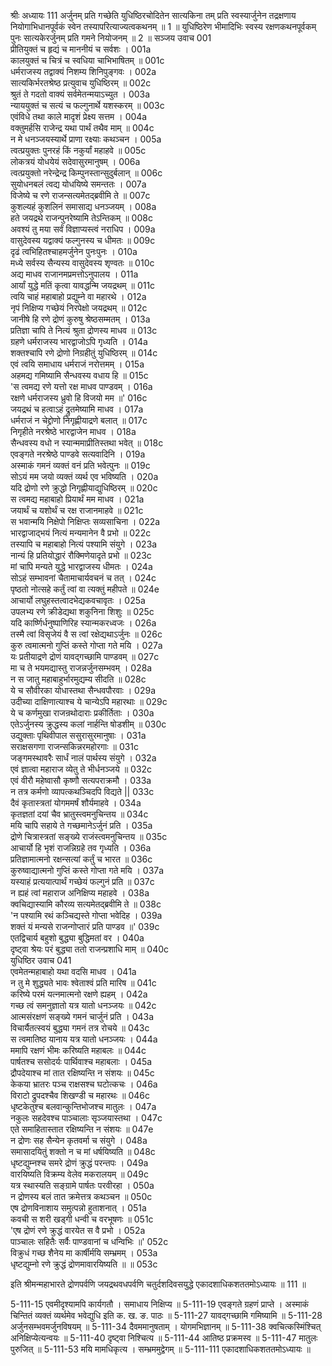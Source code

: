 श्रीः
अध्यायः 111
अर्जुनम् प्रति गच्छेति युधिष्ठिरचोदितेन सात्यकिना तम् प्रति स्वस्यार्जुनेन तद्रक्षणाय नियोगाभिधानपूर्वकं स्वेन तस्यापरित्याज्यत्वकथनम् ॥ 1 ॥ युधिष्ठिरेण भीमादिभिः स्वस्य रक्षणकथनपूर्वकम् पुनः सात्यकेरर्जुनम् प्रति गमने नियोजनम् ॥ 2 ॥
सञ्जय उवाच 	001  
प्रीतियुक्तं च हृद्यं च माननीयं च सर्वशः ।	001a  
कालयुक्तं च चित्रं च स्वधिया चाभिभाषितम् ॥	001c  
धर्मराजस्य तद्वाक्यं निशम्य शिनिपुङ्गवः ।	002a  
सात्यकिर्भरतश्रेष्ठ प्रत्युवाच युधिष्ठिरम् ॥	002c  
श्रुतं ते गदतो वाक्यं सर्वमेतन्मयाऽच्युत ।	003a  
न्याययुक्तं च सत्यं च फल्गुनार्थे यशस्करम् ॥	003c  
एवंविधे तथा काले मादृशं प्रेक्ष्य सत्तम ।	004a  
वक्तुमर्हसि राजेन्द्र यथा पार्थं तथैव माम् ॥	004c  
न मे धनञ्जयस्यार्थे प्राणा रक्ष्याः कथञ्चन ।	005a  
त्वत्प्रयुक्तः पुनरहं किं नकुर्यां महाहवे ॥	005c  
लोकत्रयं योधयेयं सदेवासुरमानुषम् ।	006a  
त्वत्प्रयुक्तो नरेन्द्रेन्द्र किम्पुनस्तान्सुदुर्बलान् ॥	006c  
सुयोधनबलं त्वद्य योधयिष्ये समन्ततः ।	007a  
विजेष्ये च रणे राजन्सत्यमेतद्ब्रवीमि ते ॥	007c  
कुशल्यहं कुशलिनं समासाद्य धनञ्जयम् ।	008a  
हते जयद्रथे राजन्पुनरेष्यामि तेऽन्तिकम् ॥	008c  
अवश्यं तु मया सर्वं विज्ञाप्यस्त्वं नराधिप ।	009a  
वासुदेवस्य यद्वाक्यं फल्गुनस्य च धीमतः ॥	009c  
दृढं त्वभिहितश्चाहमर्जुनेन पुनःपुनः ।	010a  
मध्ये सर्वस्य सैन्यस्य वासुदेवस्य शृण्वतः ॥	010c  
अद्य माधव राजानमप्रमत्तोऽनुपालय ।	011a  
आर्यां युद्धे मतिं कृत्वा यावद्धन्मि जयद्रथम् ॥	011c  
त्वयि चाहं महाबाहो प्रद्युम्ने वा महारथे ।	012a  
नृपं निक्षिप्य गच्छेयं निरपेक्षो जयद्रथम् ॥	012c  
जानीषे हि रणे द्रोणं कुरुषु श्रेष्ठसम्मतम् ।	013a  
प्रतिज्ञा चापि ते नित्यं श्रुता द्रोणस्य माधव ॥	013c  
ग्रहणे धर्मराजस्य भारद्वाजोऽपि गृध्यति ।	014a  
शक्तश्चापि रणे द्रोणो निग्रहीतुं युधिष्ठिरम् ॥	014c  
एवं त्वयि समाधाय धर्मराजं नरोत्तमम् ।	015a  
अहमद्य गमिष्यामि सैन्धवस्य वधाय हि ॥	015c  
\'स त्वमद्य रणे यत्तो रक्ष माधव पाण्डवम् ।	016a  
रक्षणे धर्मराजस्य ध्रुवो हि विजयो मम ॥\'	016c  
जयद्रथं च हत्वाऽहं द्रुतमेष्यामि माधव ।	017a  
धर्मराजं न चेद्द्रोणो निगृह्णीयाद्रणे बलात् ॥	017c  
निगृहीते नरश्रेष्ठे भारद्वाजेन माधव ।	018a  
सैन्धवस्य वधो न स्यान्ममाप्रीतिस्तथा भवेत् ॥	018c  
एवङ्गते नरश्रेष्ठे पाण्डवे सत्यवादिनि ।	019a  
अस्माकं गमनं व्यक्तं वनं प्रति भवेत्पुनः ॥	019c  
सोऽयं मम जयो व्यक्तं व्यर्थ एव भविष्यति ।	020a  
यदि द्रोणो रणे क्रुद्धो निगृह्णीयाद्युधिष्ठिरम् ॥	020c  
स त्वमद्य महाबाहो प्रियार्थं मम माधव ।	021a  
जयार्थं च यशोर्थं च रक्ष राजानमाहवे ॥	021c  
स भवान्मयि निक्षेपो निक्षिप्तः सव्यसाचिना ।	022a  
भारद्वाजाद्भयं नित्यं मन्यमानेन वै प्रभो ॥	022c  
तस्यापि च महाबाहो नित्यं पश्यामि संयुगे ।	023a  
नान्यं हि प्रतियोद्धारं रौक्मिणेयादृते प्रभो ॥	023c  
मां चापि मन्यते युद्धे भारद्वाजस्य धीमतः ।	024a  
सोऽहं सम्भावनां चैतामाचार्यवचनं च तत् ।	024c  
पृष्ठतो नोत्सहे कर्तुं त्वां वा त्यक्तुं महीपते ॥	024e  
आचार्यो लघुहस्तत्वादभेद्यकवचावृतः ।	025a  
उपलभ्य रणे क्रीडेद्यथा शकुनिना शिशुः ॥	025c  
यदि कार्ष्णिर्धनुष्पाणिरिह स्यान्मकरध्वजः ।	026a  
तस्मै त्वां विसृजेयं वै स त्वां रक्षेद्यथाऽर्जुनः ॥	026c  
कुरु त्वमात्मनो गुप्तिं कस्ते गोप्ता गते मयि ।	027a  
यः प्रतीयाद्रणे द्रोणं यावद्गच्छामि पाण्डवम् ॥	027c  
मा च ते भयमद्यास्तु राजन्नर्जुनसम्भवम् ।	028a  
न स जातु महाबाहुर्भारमुद्यम्य सीदति ॥	028c  
ये च सौवीरका योधास्तथा सैन्धवपौरवाः ।	029a  
उदीच्या दाक्षिणात्याश्च ये चान्येऽपि महारथाः ॥	029c  
ये च कर्णमुखा राजन्रथोदाराः प्रकीर्तिताः ।	030a  
एतेऽर्जुनस्य क्रुद्धस्य कलां नार्हन्ति षोडशीम् ॥	030c  
उद्युक्ताः पृथिवीपाल ससुरासुरमानुषाः ।	031a  
सराक्षसगणा राजन्सकिन्नरमहोरगाः ॥	031c  
जङ्गमस्थावरैः सार्धं नालं पार्थस्य संयुगे ।	032a  
एवं ज्ञात्वा महाराज व्येतु ते भीर्धनञ्जये ॥	032c  
एवं वीरौ महेष्वासौ कृष्णौ सत्यपराक्रमौ ।	033a  
न तत्र कर्मणो व्यापत्कथञ्चिदपि विद्यते ||	033c  
दैवं कृतास्त्रतां योगममर्षं शौर्यमाहवे ।	034a  
कृतज्ञतां दयां चैव भ्रातुस्त्वमनुचिन्तय ॥	034c  
मयि चापि सहाये ते गच्छमानेऽर्जुनं प्रति ।	035a  
द्रोणे चित्रास्त्रतां सङ्ख्ये राजंस्त्वमनुचिन्तय ॥	035c  
आचार्यो हि भृशं राजन्निग्रहे तव गृध्यति ।	036a  
प्रतिज्ञामात्मनो रक्षन्सत्यां कर्तुं च भारत ॥	036c  
कुरुष्वाद्यात्मनो गुप्तिं कस्ते गोप्ता गते मयि ।	037a  
यस्याहं प्रत्ययात्पार्थं गच्छेयं फल्गुनं प्रति ॥	037c  
न ह्यहं त्वां महाराज अनिक्षिप्य महाहवे ।	038a  
क्वचिद्यास्यामि कौरव्य सत्यमेतद्ब्रवीमि ते ॥	038c  
\'न पश्यामि रथं कञ्चिद्यस्ते गोप्ता भवेदिह ।	039a  
शक्तं यं मन्यसे राजन्गोप्तारं प्रति पाण्डव ॥\'	039c  
एतद्विचार्य बहुशो बुद्ध्या बुद्धिमतां वर ।	040a  
दृष्ट्वा श्रेयः परं बुद्ध्या ततो राजन्प्रशाधि माम् ॥	040c  
युधिष्ठिर उवाच 	041  
एवमेतन्महाबाहो यथा वदसि माधव ।	041a  
न तु मे शुद्ध्यते भावः श्वेताश्वं प्रति मारिष ॥	041c  
करिष्ये परमं यत्नमात्मनो रक्षणे ह्यहम् ।	042a  
गच्छ त्वं समनुज्ञातो यत्र यातो धनञ्जयः ॥	042c  
आत्मसंरक्षणं सङ्ख्ये गमनं चार्जुनं प्रति ।	043a  
विचार्यैतत्स्वयं बुद्ध्या गमनं तत्र रोचये ॥	043c  
स त्वमातिष्ठ यानाय यत्र यातो धनञ्जयः ।	044a  
ममापि रक्षणं भीमः करिष्यति महाबलः ॥	044c  
पार्षतश्च ससोदर्यः पार्थिवाश्च महाबलाः ।	045a  
द्रौपदेयाश्च मां तात रक्षिष्यन्ति न संशयः ॥	045c  
केकया भ्रातरः पञ्च राक्षसश्च घटोत्कचः ।	046a  
विराटो द्रुपदश्चैव शिखण्डी च महारथः ॥	046c  
धृष्टकेतुश्च बलवान्कुन्तिभोजश्च मातुलः ।	047a  
नकुलः सहदेवश्च पाञ्चालाः सृञ्जयास्तथा ।	047c  
एते समाहितास्तात रक्षिष्यन्ति न संशयः ॥	047e  
न द्रोणः सह सैन्येन कृतवर्मा च संयुगे ।	048a  
समासादयितुं शक्तो न च मां धर्षयिष्यति ॥	048c  
धृष्टद्युम्नश्च समरे द्रोणं क्रुद्धं परन्तपः ।	049a  
वारयिष्यति विक्रम्य वेलेव मकरालयम् ॥	049c  
यत्र स्थास्यति सङ्ग्रामे पार्षतः परवीरहा ।	050a  
न द्रोणस्य बलं तात क्रमेत्तत्र कथञ्चन ॥	050c  
एष द्रोणविनाशाय समुत्पन्नो हुताशनात् ।	051a  
कवची स शरी खड्गी धन्वी च वरभूषणः ॥	051c  
\'एष द्रोणं रणे क्रुद्धं वारयेत स वै प्रभो ।	052a  
पाञ्चालः सहितैः सर्वैः पाण्डवानां च धन्विभिः ॥\'	052c  
विक्रुधं गच्छ शैनेय मा कार्षीर्मयि सम्भ्रमम् ।	053a  
धृष्टद्युम्नो रणे क्रुद्धं द्रोणमावारयिष्यति ॥ ॥	053c  

इति श्रीमन्महाभारते द्रोणपर्वणि जयद्रथवधपर्वणि चतुर्दशदिवसयुद्धे एकादशाधिकशततमोऽध्यायः ॥ 111 ॥

5-111-15 एवमीदृश्यामपि कार्यगतौ । समाधाय निक्षिप्य ॥ 5-111-19 एवङ्गते ग्रहणं प्राप्ते । अस्माकं चिन्तितं व्यक्तं व्यर्थमेव भवेद्युधि इति क. ख. ङ. पाठः ॥ 5-111-27 यावद्गच्छामि गमिष्यामि ॥ 5-111-28 अर्जुनसम्भवमर्जुनविषयम् ॥ 5-111-34 दैवममानुषताम् । योगमभिज्ञानम् ॥ 5-111-38 क्वचित्कस्मिंश्चित् अनिक्षिप्येत्यन्वयः ॥ 5-111-40 दृष्ट्वा निश्चित्य ॥ 5-111-44 आतिष्ठ प्रक्रमस्व ॥ 5-111-47 मातुलः पुरुजित् ॥ 5-111-53 मयि मामधिकृत्य । सम्भ्रममुद्वेगम् ॥ 5-111-111 एकादशाधिकशततमोऽध्यायः ॥
